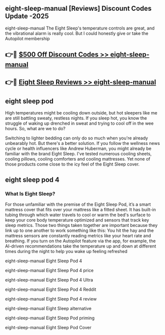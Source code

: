 ## eight-sleep-manual [Reviews​] Discount Codes Update -2025

eight-sleep-manual The Eight Sleep's temperature controls are great, and the vibrational alarm is really cool. But I could honestly give or take the Autopilot membership

## 👉🔴 [$500 Off Discount Codes >> eight-sleep-manual](http://download.freeplayer.one?title=eight-sleep-manual&ref=18-ES)

## 👉🔴 [Eight Sleep Reviews >> eight-sleep-manual](http://download.freeplayer.one?title=eight-sleep-manual&ref=18-ES)

## eight sleep pod

High temperatures might be cooling down outside, but hot sleepers like me are still battling sweaty, restless nights. If you sleep hot, you know the struggle of waking up drenched in sweat and trying to cool off in the wee hours. So, what are we to do?

Switching to lighter bedding can only do so much when you're already unbearably hot. But there's a better solution. If you follow the wellness news cycle or health influencers like Andrew Huberman, you might already be familiar with the brand Eight Sleep. I've tested numerous cooling sheets, cooling pillows, cooling comforters and cooling mattresses. Yet none of those products come close to the icy feel of the Eight Sleep cover.

## eight sleep pod 4

### What Is Eight Sleep?

For those unfamiliar with the premise of the Eight Sleep Pod, it’s a smart mattress cover that fits over your mattress like a fitted sheet. It has built-in tubing through which water travels to cool or warm the bed's surface to keep your core body temperature optimized and sensors that track key sleep metrics. Those two things taken together are important because they link up to one another to work something like this: You hit the hay and the mattress sensors are constantly reading metrics like your heart rate and breathing. If you turn on the Autopilot feature via the app, for example, the AI-driven recommendations take the temperature up and down at different times during the night to help you wake up feeling refreshed

eight-sleep-manual Eight Sleep Pod 4

eight-sleep-manual Eight Sleep Pod 4 price

eight-sleep-manual Eight Sleep Pod 4 Ultra

eight-sleep-manual Eight Sleep Pod 4 Reddit

eight-sleep-manual Eight Sleep Pod 4 review

eight-sleep-manual Eight Sleep alternative

eight-sleep-manual Eight Sleep Pod priming

eight-sleep-manual Eight Sleep Pod Cover